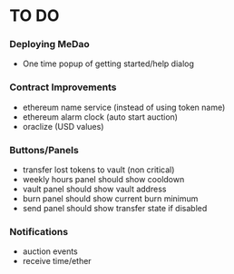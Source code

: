 # TO DO

### Deploying MeDao

- One time popup of getting started/help dialog

### Contract Improvements

- ethereum name service (instead of using token name)
- ethereum alarm clock (auto start auction)
- oraclize (USD values)


### Buttons/Panels

- transfer lost tokens to vault (non critical)
- weekly hours panel should show cooldown
- vault panel should show vault address
- burn panel should show current burn minimum
- send panel should show transfer state if disabled


### Notifications

- auction events
- receive time/ether